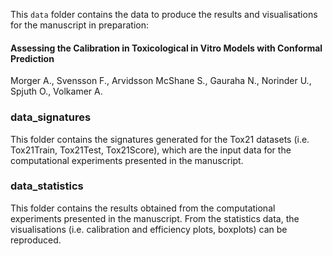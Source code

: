 This `data` folder contains the data to produce the results and visualisations for the manuscript in preparation:  
#### Assessing the Calibration in Toxicological in Vitro Models with Conformal Prediction
Morger A., Svensson F., Arvidsson McShane S., Gauraha N., Norinder U., Spjuth O., Volkamer A.

### data_signatures
This folder contains the signatures generated for the Tox21 datasets (i.e. Tox21Train, Tox21Test, Tox21Score), 
which are the input data for the computational experiments presented in the manuscript.

### data_statistics
This folder contains the results obtained from the computational experiments presented in the manuscript. 
From the statistics data, the visualisations (i.e. calibration and efficiency plots, boxplots) can be reproduced.

